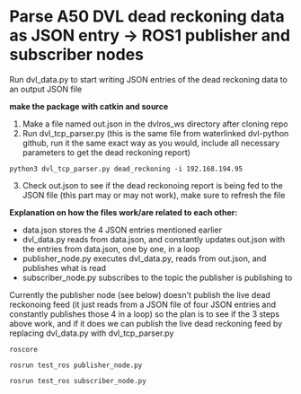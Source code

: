 # Parse A50 DVL dead reckoning data as JSON entry -> ROS1 publisher and subscriber nodes
Run dvl_data.py to start writing JSON entries of the dead reckoning data to an output JSON file

**make the package with catkin and source**
1. Make a file named out.json in the dvlros_ws directory after cloning repo 
2. Run dvl_tcp_parser.py (this is the same file from waterlinked dvl-python github, run it the same exact way as you would, include all necessary parameters to get the dead reckoning report)
```
python3 dvl_tcp_parser.py dead_reckoning -i 192.168.194.95
```
3. Check out.json to see if the dead reckonoing report is being fed to the JSON file (this part may or may not work), make sure to refresh the file

**Explanation on how the files work/are related to each other:**
- data.json stores the 4 JSON entries mentioned earlier
- dvl_data.py reads from data.json, and constantly updates out.json with the entries from data.json, one by one, in a loop
- publisher_node.py executes dvl_data.py, reads from out.json, and publishes what is read
- subscriber_node.py subscribes to the topic the publisher is publishing to

Currently the publisher node (see below) doesn't publish the live dead reckonoing feed (it just reads from a JSON file of four JSON entries and constantly publishes those 4 in a loop) so the plan is to see if the 3 steps above work, and if it does we can publish the live dead reckoning feed by replacing dvl_data.py with dvl_tcp_parser.py


```
roscore
```

```
rosrun test_ros publisher_node.py
```
```
rosrun test_ros subscriber_node.py
```

